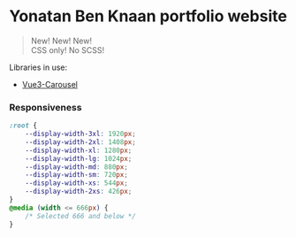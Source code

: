 # Yonatan Ben Knaan portfolio website

> New! New! New!  
> CSS only! No SCSS!

Libraries in use:
- [Vue3-Carousel](https://vue3-carousel.ismail9k.com/)

### Responsiveness

```css
:root {
	--display-width-3xl: 1920px;
	--display-width-2xl: 1408px;
	--display-width-xl: 1280px;
	--display-width-lg: 1024px;
	--display-width-md: 880px;
	--display-width-sm: 720px;
	--display-width-xs: 544px;
	--display-width-2xs: 426px;
}
@media (width <= 666px) {
	/* Selected 666 and below */
}
```
